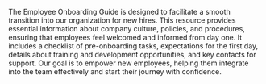 The Employee Onboarding Guide is designed to facilitate a smooth transition into our organization for new hires. 
This resource provides essential information about company culture, policies, and procedures, ensuring that employees feel welcomed and informed from day one. 
It includes a checklist of pre-onboarding tasks, expectations for the first day, details about training and development opportunities, and key contacts for support. 
Our goal is to empower new employees, helping them integrate into the team effectively and start their journey with confidence.

 
